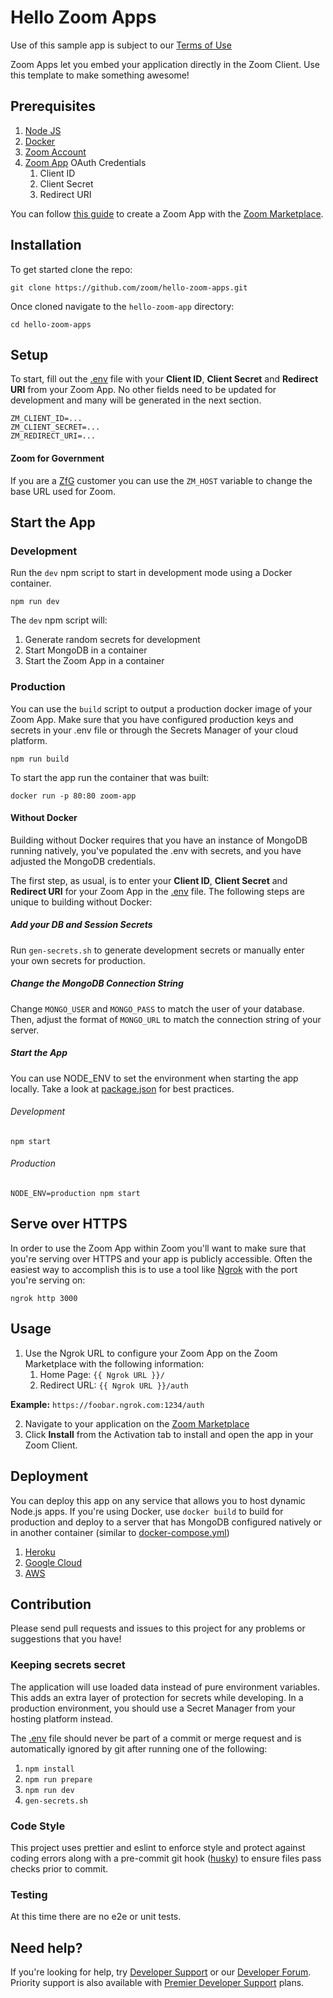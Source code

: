 # Hello Zoom Apps

Use of this sample app is subject to our [Terms of Use](https://zoom.us/docs/en-us/zoom_api_license_and_tou.html)

Zoom Apps let you embed your application directly in the Zoom Client. Use this template to make something awesome!

## Prerequisites

1. [Node JS](https://nodejs.org/en/)
2. [Docker](https://docker.io/)
3. [Zoom Account](https://support.zoom.us/hc/en-us/articles/207278726-Plan-Types-)
4. [Zoom App]() OAuth Credentials
    1. Client ID
    2. Client Secret
    3. Redirect URI

You can follow [this guide]() to create a Zoom App with the [Zoom Marketplace](https://marketplace.zoom.us/).

## Installation

To get started clone the repo:

```shell
git clone https://github.com/zoom/hello-zoom-apps.git
```

Once cloned navigate to the `hello-zoom-app` directory:

```
cd hello-zoom-apps
```

## Setup

To start, fill out the [.env](.env) file with your **Client ID**, **Client Secret** and **Redirect URI** from your Zoom
App. No other fields need to be updated for development and many will be generated in the next section.

```dotenv
ZM_CLIENT_ID=...
ZM_CLIENT_SECRET=...
ZM_REDIRECT_URI=...
```

#### Zoom for Government

If you are a [ZfG](https://www.zoomgov.com/) customer you can use the `ZM_HOST` variable to change the base URL used for
Zoom.

## Start the App

### Development

Run the `dev` npm script to start in development mode using a Docker container.

```shell
npm run dev
```

The `dev` npm script will:

1. Generate random secrets for development
2. Start MongoDB in a container
3. Start the Zoom App in a container

### Production

You can use the `build` script to output a production docker image of your Zoom App. Make sure that you have configured
production keys and secrets in your .env file or through the Secrets Manager of your cloud platform.

```shell
npm run build
```

To start the app run the container that was built:

```shell
docker run -p 80:80 zoom-app
````

#### Without Docker

Building without Docker requires that you have an instance of MongoDB running natively, you've populated the .env with
secrets, and you have adjusted the MongoDB credentials.

The first step, as usual, is to enter your **Client ID**, **Client Secret** and **Redirect URI** for your Zoom App in
the [.env](.env) file. The following steps are unique to building without Docker:

##### Add your DB and Session Secrets

Run `gen-secrets.sh` to generate development secrets or manually enter your own secrets for production.

##### Change the MongoDB Connection String

Change `MONGO_USER` and `MONGO_PASS` to match the user of your database. Then, adjust the format of `MONGO_URL` to match
the connection string of your server.

##### Start the App

You can use NODE_ENV to set the environment when starting the app locally. Take a look at [package.json](package.json)
for best practices.

###### Development

```shell
npm start
```

###### Production

```shell
NODE_ENV=production npm start
```

## Serve over HTTPS

In order to use the Zoom App within Zoom you'll want to make sure that you're serving over HTTPS and your app is
publicly accessible. Often the easiest way to accomplish this is to use a tool like [Ngrok](https://ngrok.com) with the
port you're serving on:

```shell
ngrok http 3000
```

## Usage

1. Use the Ngrok URL to configure your Zoom App on the Zoom Marketplace with the following information:
    1. Home Page: `{{ Ngrok URL }}/`
    2. Redirect URL: `{{ Ngrok URL }}/auth`

**Example:** `https://foobar.ngrok.com:1234/auth`

2. Navigate to your application on the [Zoom Marketplace](https://marketplace.zoom.us)
3. Click **Install** from the Activation tab to install and open the app in your Zoom Client.

## Deployment

You can deploy this app on any service that allows you to host dynamic Node.js apps. If you're using Docker,
use `docker build` to build for production and deploy to a server that has MongoDB configured natively or in another
container (similar to [docker-compose.yml]())

1. [Heroku](https://devcenter.heroku.com/articles/deploying-nodejs)
2. [Google Cloud](https://cloud.google.com/run/docs/quickstarts/build-and-deploy/nodejs)
3. [AWS](https://aws.amazon.com/getting-started/hands-on/deploy-nodejs-web-app/)

## Contribution

Please send pull requests and issues to this project for any problems or suggestions that you have!

### Keeping secrets secret

The application will use loaded data instead of pure environment variables. This adds an extra layer of protection for
secrets while developing. In a production environment, you should use a Secret Manager from your hosting platform
instead.

The [.env](.env) file should never be part of a commit or merge request and is automatically ignored by git after
running one of the following:

1. `npm install`
2. `npm run prepare`
3. `npm run dev`
4. `gen-secrets.sh`

### Code Style

This project uses prettier and eslint to enforce style and protect against coding errors along with a pre-commit git
hook ([husky](https://typicode.github.io/husky/#/)) to ensure files pass checks prior to commit.

### Testing

At this time there are no e2e or unit tests.

## Need help?

If you're looking for help, try [Developer Support](https://devsupport.zoom.us) or
our [Developer Forum](https://devforum.zoom.us). Priority support is also available
with [Premier Developer Support](https://zoom.us/docs/en-us/developer-support-plans.html) plans.


